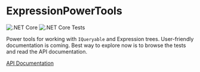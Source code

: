 # ExpressionPowerTools

![.NET Core](https://github.com/JeremyLikness/ExpressionPowerTools/workflows/.NET%20Core/badge.svg)
![.NET Core Tests](https://github.com/JeremyLikness/ExpressionPowerTools/workflows/.NET%20Core%20Tests/badge.svg)

Power tools for working with `IQueryable` and Expression trees. User-friendly documentation is coming. Best way to explore now is to browse the tests and read the API documentation.

[API Documentation](docs/index.md)
